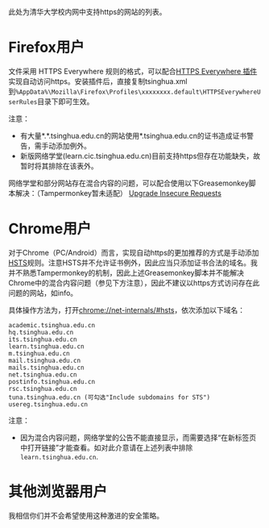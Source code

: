 此处为清华大学校内网中支持https的网站的列表。

# Firefox用户

文件采用 HTTPS Everywhere 规则的格式，可以配合[HTTPS Everywhere 插件](https://www.eff.org/https-everywhere)实现自动访问https。安装插件后，直接复制tsinghua.xml到`%AppData%\Mozilla\Firefox\Profiles\xxxxxxxx.default\HTTPSEverywhereUserRules`目录下即可生效。

注意：

* 有大量\*.\*.tsinghua.edu.cn的网站使用\*.tsinghua.edu.cn的证书造成证书警告，需手动添加例外。
* 新版网络学堂(learn.cic.tsinghua.edu.cn)目前支持https但存在功能缺失，故暂时将其排除在该表外。

网络学堂和部分网站存在混合内容的问题，可以配合使用以下Greasemonkey脚本解决：（Tampermonkey暂未适配）
[Upgrade Insecure Requests](https://gist.github.com/wangqr/1dd12bdb798369d50bb93adcd2f1c964)

# Chrome用户

对于Chrome（PC/Android）而言，实现自动https的更加推荐的方式是手动添加[HSTS](https://zh.wikipedia.org/wiki/HTTP%E4%B8%A5%E6%A0%BC%E4%BC%A0%E8%BE%93%E5%AE%89%E5%85%A8)规则。注意HSTS并不允许证书例外，因此应当只添加证书合法的域名。我并不熟悉Tampermonkey的机制，因此上述Greasemonkey脚本并不能解决Chrome中的混合内容问题（参见下方注意），因此不建议以https方式访问存在此问题的网站，如info。

具体操作方法为，打开[chrome://net-internals/#hsts](chrome://net-internals/#hsts)，依次添加以下域名：

```text
academic.tsinghua.edu.cn
hq.tsinghua.edu.cn
its.tsinghua.edu.cn
learn.tsinghua.edu.cn
m.tsinghua.edu.cn
mail.tsinghua.edu.cn
mails.tsinghua.edu.cn
net.tsinghua.edu.cn
postinfo.tsinghua.edu.cn
rsc.tsinghua.edu.cn
tuna.tsinghua.edu.cn (可勾选"Include subdomains for STS")
usereg.tsinghua.edu.cn
```

注意：

* 因为混合内容问题，网络学堂的公告不能直接显示，而需要选择“在新标签页中打开链接”才能查看。如对此介意请在上述列表中排除`learn.tsinghua.edu.cn`.

# 其他浏览器用户

我相信你们并不会希望使用这种激进的安全策略。
